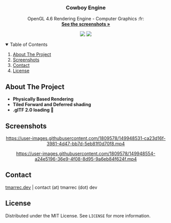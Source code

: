 <p align="center">
  <h3 align="center">Cowboy Engine</h3>
  <p align="center">
    OpenGL 4.6 Rendering Engine - Computer Graphics :fr:
    <br />
    <a href="#screenshots"><strong>See the screenshots »</strong></a>
    <br />
  </p>
  <div align="center">
    <img src="https://img.shields.io/badge/stability-experimental-orange.svg"/>
    <img src="https://img.shields.io/github/license/Naereen/StrapDown.js.svg"/>
  </div>
</p>


<!-- TABLE OF CONTENTS -->
<details open="open">
  <summary>Table of Contents</summary>
  <ol>
    <li>
      <a href="#about-the-project">About The Project</a>
    </li>
    <li><a href="#screenshots">Screenshots</a></li>
    <li><a href="#contact">Contact</a></li>
    <li><a href="#license">License</a></li>
  </ol>
</details>

## About The Project
- **Physically Based Rendering**
- **Tiled Forward and Deferred shading**
- **.glTF 2.0 loading 🚧**

## Screenshots
<div align="center">
	
https://user-images.githubusercontent.com/1809578/149948531-ca23d16f-3981-4d47-bb7d-5eb81f0d70f8.mp4

https://user-images.githubusercontent.com/1809578/149948554-a24e5196-36e9-4f08-8d95-9a6eb84f624f.mp4
  
</div>

## Contact
[tmarrec.dev](https://www.tmarrec.dev/) | contact (at) tmarrec (dot) dev

## License
Distributed under the MIT License. See `LICENSE` for more information.
